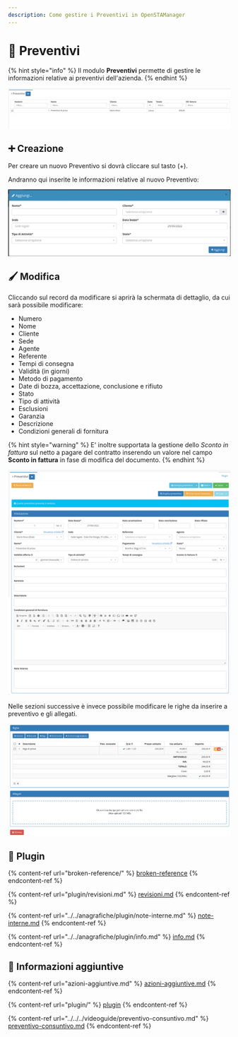 ```yaml
---
description: Come gestire i Preventivi in OpenSTAManager
---
```


# 🧾 Preventivi

{% hint style="info" %}
Il modulo **Preventivi** permette di gestire le informazioni relative ai preventivi dell'azienda.
{% endhint %}

![](<../../../.gitbook/assets/image (67) (1).png>)

## ➕ Creazione

Per creare un nuovo Preventivo si dovrà cliccare sul tasto (+).

Andranno qui inserite le informazioni relative al nuovo Preventivo:

![](<../../../.gitbook/assets/image (36) (1).png>)

## 🖌️ Modifica

Cliccando sul record da modificare si aprirà la schermata di dettaglio, da cui sarà possibile modificare:

* Numero
* Nome
* Cliente
* Sede
* Agente
* Referente
* Tempi di consegna
* Validità (in giorni)
* Metodo di pagamento
* Date di bozza, accettazione, conclusione e rifiuto
* Stato
* Tipo di attività
* Esclusioni
* Garanzia
* Descrizione
* Condizioni generali di fornitura

{% hint style="warning" %}
E' inoltre supportata la gestione dello _Sconto in fattura_ sul netto a pagare del contratto inserendo un valore nel campo **Sconto in fattura** in fase di modifica del documento.
{% endhint %}

![](<../../../.gitbook/assets/1 (1).jpeg>)

Nelle sezioni successive è invece possibile modificare le righe da inserire a preventivo e gli allegati.

![](<../../../.gitbook/assets/image (55) (1).png>)

## 🔧 Plugin

{% content-ref url="broken-reference/" %}
[broken-reference](broken-reference/)
{% endcontent-ref %}

{% content-ref url="plugin/revisioni.md" %}
[revisioni.md](plugin/revisioni.md)
{% endcontent-ref %}

{% content-ref url="../../anagrafiche/plugin/note-interne.md" %}
[note-interne.md](../../anagrafiche/plugin/note-interne.md)
{% endcontent-ref %}

{% content-ref url="../../anagrafiche/plugin/info.md" %}
[info.md](../../anagrafiche/plugin/info.md)
{% endcontent-ref %}

## 🔽 Informazioni aggiuntive

{% content-ref url="azioni-aggiuntive.md" %}
[azioni-aggiuntive.md](azioni-aggiuntive.md)
{% endcontent-ref %}

{% content-ref url="plugin/" %}
[plugin](plugin/)
{% endcontent-ref %}

{% content-ref url="../../../videoguide/preventivo-consuntivo.md" %}
[preventivo-consuntivo.md](../../../videoguide/preventivo-consuntivo.md)
{% endcontent-ref %}
